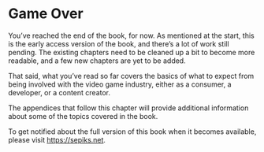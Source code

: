 # Game Over

You’ve reached the end of the book, for now. As mentioned at the start, this is the early access version of the book, and there’s a lot of work still pending. The existing chapters need to be cleaned up a bit to become more readable, and a few new chapters are yet to be added.

That said, what you’ve read so far covers the basics of what to expect from being involved with the video game industry, either as a consumer, a developer, or a content creator. 

The appendices that follow this chapter will provide additional information about some of the topics covered in the book.

To get notified about the full version of this book when it becomes available, please visit https://sepiks.net.
